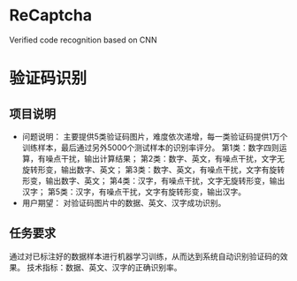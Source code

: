 # ReCaptcha
Verified code recognition based on CNN

# 验证码识别

## 项目说明
- 问题说明：
主要提供5类验证码图片，难度依次递增，每一类验证码提供1万个训练样本，最后通过另外5000个测试样本的识别率评分。
第1类：数字四则运算，有噪点干扰，输出计算结果；
第2类：数字、英文，有噪点干扰，文字无旋转形变，输出数字、英文；
第3类：数字、英文，有噪点干扰，文字有旋转形变，输出数字、英文；
第4类：汉字，有噪点干扰，文字无旋转形变，输出汉字；
第5类：汉字，有噪点干扰，文字有旋转形变，输出汉字。
- 用户期望：
对验证码图片中的数据、英文、汉字成功识别。

## 任务要求
通过对已标注好的数据样本进行机器学习训练，从而达到系统自动识别验证码的效果。
技术指标：数据、英文、汉字的正确识别率。




